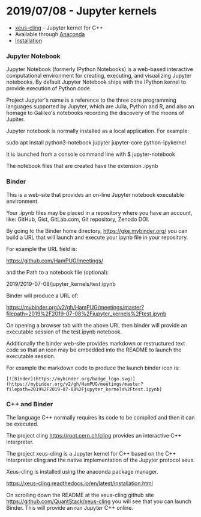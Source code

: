 # 2019/07/08 - Jupyter kernels

* [xeus-cling](https://github.com/QuantStack/xeus-cling) - Jupyter kernel for C++
* Available through [Anaconda](https://www.anaconda.com/distribution/)
* [Installation](https://xeus-cling.readthedocs.io/en/latest/installation.html)


### Jupyter Notebook

Jupyter Notebook (formerly IPython Notebooks) is a web-based interactive computational environment for creating, executing, and visualizing Jupyter notebooks. By default Jupyter Notebook ships with the IPython kernel to provide execution of Python code.

Project Jupyter's name is a reference to the three core programming languages supported by Jupyter, which are Julia, Python and R, and also an homage to Galileo's notebooks recording the discovery of the moons of Jupiter.

Jupyter notebook is normally installed as a local application. For example:

sudo apt install python3-notebook jupyter jupyter-core python-ipykernel 

It is launched from a console command line with $ jupyter-notebook

The notebook files that are created have the extension .ipynb

### Binder

This is a web-site that provides an on-line Jupyter notebook executable environment. 

Your .ipynb files may be placed in a repository where you have an account, like: GitHub, Gist, GitLab.com, Git repository, Zenodo DOI.

By going to the Binder home directory, https://gke.mybinder.org/ you can build a URL that will launch and execute your ipynb file in your repository.

For example the URL field is: 

https://github.com/HamPUG/meetings/

and the Path to a notebook file (optional): 

2019/2019-07-08/jupyter_kernels/test.ipynb

Binder will produce a URL of:

https://mybinder.org/v2/gh/HamPUG/meetings/master?filepath=2019%2F2019-07-08%2Fjupyter_kernels%2Ftest.ipynb

On opening a browser tab with the above URL then binder will provide an executable session of the test.ipynb notebook.

Additionally the binder web-site provides markdown or restructured text code so that an icon may be embedded into the README to launch the executable session.

For example the markdown code to produce the launch binder icon is:

`[![Binder](https://mybinder.org/badge_logo.svg)](https://mybinder.org/v2/gh/HamPUG/meetings/master?filepath=2019%2F2019-07-08%2Fjupyter_kernels%2Ftest.ipynb)`


### C++ and Binder

The language C++ normally requires its code to be compiled and then it can be executed.  

The project cling https://root.cern.ch/cling provides an interactive C++ interpreter.

The project xeus-cling is a Jupyter kernel for C++ based on the C++ interpreter cling and the native implementation of the Jupyter protocol xeus.

Xeus-cling is installed using the anaconda package manager.

https://xeus-cling.readthedocs.io/en/latest/installation.html


On scrolling down the README at the xeus-cling github site https://github.com/QuantStack/xeus-cling you will see that you can launch Binder. This will provide an run Jupyter C++ online.

